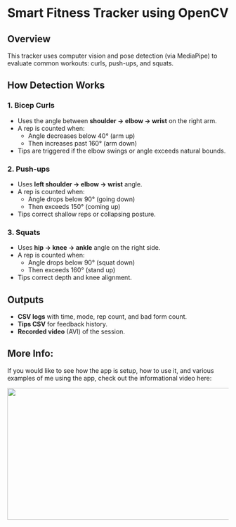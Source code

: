 # Smart Fitness Tracker using OpenCV 

## Overview
This tracker uses computer vision and pose detection (via MediaPipe) to evaluate common workouts: curls, push-ups, and squats.

## How Detection Works

### 1. Bicep Curls
- Uses the angle between **shoulder → elbow → wrist** on the right arm.
- A rep is counted when:
  - Angle decreases below 40° (arm up)
  - Then increases past 160° (arm down)
- Tips are triggered if the elbow swings or angle exceeds natural bounds.

### 2. Push-ups
- Uses **left shoulder → elbow → wrist** angle.
- A rep is counted when:
  - Angle drops below 90° (going down)
  - Then exceeds 150° (coming up)
- Tips correct shallow reps or collapsing posture.

### 3. Squats
- Uses **hip → knee → ankle** angle on the right side.
- A rep is counted when:
  - Angle drops below 90° (squat down)
  - Then exceeds 160° (stand up)
- Tips correct depth and knee alignment.

## Outputs
- **CSV logs** with time, mode, rep count, and bad form count.
- **Tips CSV** for feedback history.
- **Recorded video** (AVI) of the session.

## More Info: 

If you would like to see how the app is setup, how to use it, and various examples of me using the app, check out the informational video here: 

[](https://youtu.be/n3DDxnHVEIg?si=QntOdtgJfC3INCA5)

[<img  src="https://github.com/user-attachments/assets/7c19ddaa-909c-46ba-a3b4-0540592b73bd" width="600" height="300"
/>](https://youtu.be/n3DDxnHVEIg?si=QntOdtgJfC3INCA5)

